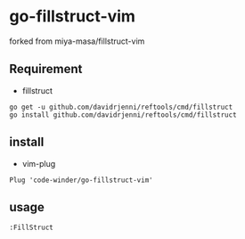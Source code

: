 # go-fillstruct-vim

forked from miya-masa/fillstruct-vim

## Requirement

* fillstruct

```
go get -u github.com/davidrjenni/reftools/cmd/fillstruct
go install github.com/davidrjenni/reftools/cmd/fillstruct
```

## install

* vim-plug
```
Plug 'code-winder/go-fillstruct-vim'
```

## usage

```
:FillStruct
```
